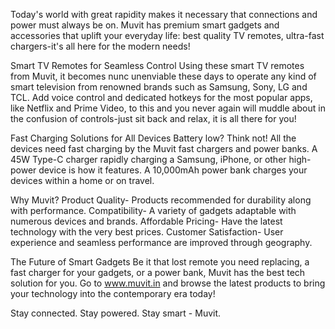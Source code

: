 Today's world with great rapidity makes it necessary that connections and power must always be on. Muvit has premium smart gadgets and accessories that uplift your everyday life: best quality TV remotes, ultra-fast chargers-it's all here for the modern needs!

Smart TV Remotes for Seamless Control
Using these smart TV remotes from Muvit, it becomes nunc unenviable these days to operate any kind of smart television from renowned brands such as Samsung, Sony, LG and TCL. Add voice control and dedicated hotkeys for the most popular apps, like Netflix and Prime Video, to this and you never again will muddle about in the confusion of controls-just sit back and relax, it is all there for you!

Fast Charging Solutions for All Devices
Battery low? Think not! All the devices need fast charging by the Muvit fast chargers and power banks. A 45W Type-C charger rapidly charging a Samsung, iPhone, or other high-power device is how it features. A 10,000mAh power bank charges your devices within a home or on travel.

Why Muvit?
Product Quality- Products recommended for durability along with performance. Compatibility- A variety of gadgets adaptable with numerous devices and brands. Affordable Pricing- Have the latest technology with the very best prices. Customer Satisfaction- User experience and seamless performance are improved through geography. 

The Future of Smart Gadgets
Be it that lost remote you need replacing, a fast charger for your gadgets, or a power bank, Muvit has the best tech solution for you. Go to www.muvit.in  and browse the latest products to bring your technology into the contemporary era today!

Stay connected. Stay powered. Stay smart - Muvit.
